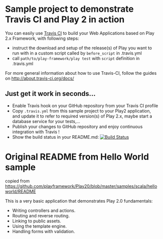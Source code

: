 # Sample project to demonstrate Travis CI and Play 2 in action

You can easily use [Travis CI](https://travis-ci.org) to build your Web Applications based on Play 2.x Framework, with following steps:

 - instruct the download and setup of the release(s) of Play you want to run with in a custom script called by `before_script` in .travis.yml
 - call `path/to/play-framework/play test` with `script` definition in .travis.yml

For more general information about how to use Travis-CI, follow the guides on http://about.travis-ci.org/docs/

## Just get it work in seconds...

 - Enable Travis hook on your GitHub repository from your Travis CI profile
 - Copy `.travis.yml` from this sample project to your Play2 application, and update it to refer to required version(s) of Play 2.x, maybe start a database service for your tests,...
 - Publish your changes to GitHub repository and enjoy continuous integration with Travis !
 - Show the build status in your README.md: [![Build Status](https://travis-ci.org/gildegoma/travis-ci-ScalaOnPlay-sample.png?branch=play-2.0.x)](https://travis-ci.org/gildegoma/travis-ci-ScalaOnPlay-sample)

# Original README from Hello World sample

copied from https://github.com/playframework/Play20/blob/master/samples/scala/helloworld/README

This is a very basic application that demonstrates Play 2.0 fundamentals:

 - Writing controllers and actions.
 - Routing and reverse routing.
 - Linking to public assets.
 - Using the template engine.
 - Handling forms with validation.
